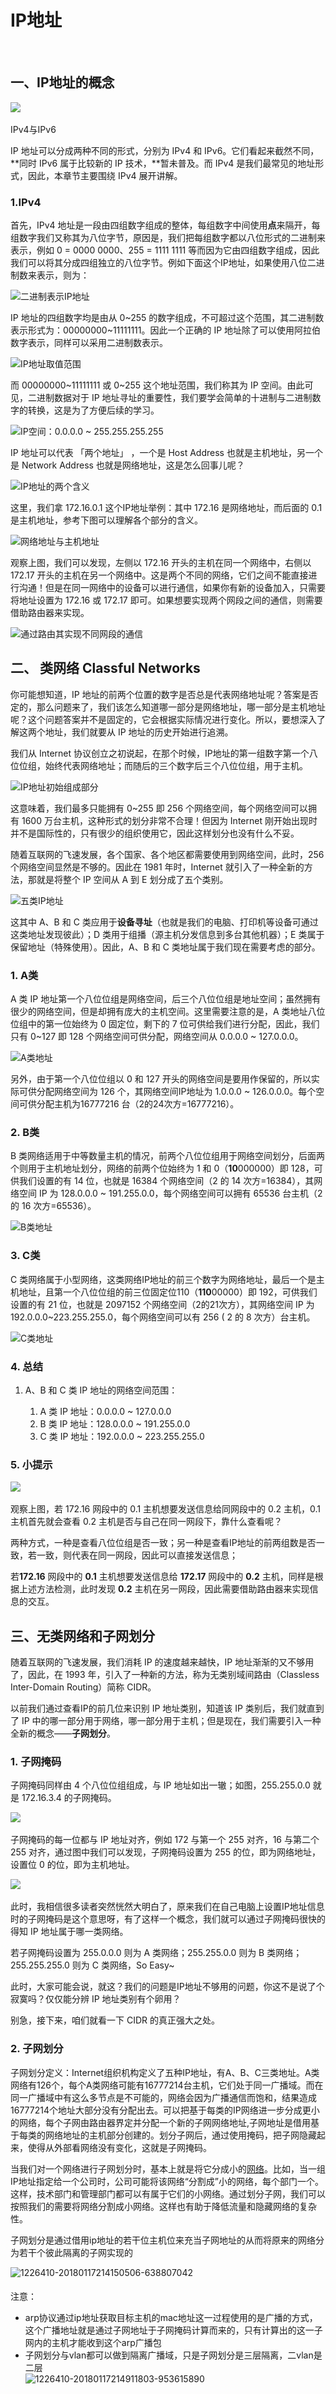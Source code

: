 # IP地址

‍

## **一、IP地址的概念**

​![](assets/net-img-2fec2292ec8cd18e4cf2240f998e2bf8-20230808100134-itd15xm.png)​

IPv4与IPv6

IP 地址可以分成两种不同的形式，分别为 IPv4 和 IPv6。它们看起来截然不同，**同时 IPv6 属于比较新的 IP 技术，**暂未普及。而 IPv4 是我们最常见的地址形式，因此，本章节主要围绕 IPv4 展开讲解。

### 1.IPv4

首先，IPv4 地址是一段由四组数字组成的整体，每组数字中间使用**点**来隔开，每组数字我们又称其为八位字节，原因是，我们把每组数字都以八位形式的二进制来表示，例如 0 = 0000 0000、255 = 1111 1111 等而因为它由四组数字组成，因此我们可以将其分成四组独立的八位字节。例如下面这个IP地址，如果使用八位二进制数来表示，则为：

​![](assets/net-img-4b2b6287b380a1e450c73b941ede33d6-20230808100134-np0sm10.gif "二进制表示IP地址")​

IP 地址的四组数字均是由从 0~255 的数字组成，不可超过这个范围，其二进制数表示形式为：00000000~11111111。因此一个正确的 IP 地址除了可以使用阿拉伯数字表示，同样可以采用二进制数表示。

​![](assets/net-img-4f437d5fac69304d157dd77a16baa3ee-20230808100134-4jwe790.png "IP地址取值范围")​

而 00000000~11111111 或 0~255 这个地址范围，我们称其为 IP 空间。由此可见，二进制数据对于 IP 地址寻址的重要性，我们要学会简单的十进制与二进制数字的转换，这是为了方便后续的学习。

​![](assets/net-img-b9519acfae2f658340ed624d5de0402d-20230808100134-lt9kfka.gif "IP空间：0.0.0.0 ~ 255.255.255.255")​

IP 地址可以代表 「两个地址」 ，一个是 Host Address 也就是主机地址，另一个是 Network Address 也就是网络地址，这是怎么回事儿呢？

​![](assets/net-img-af078176b9b59b494189cf95fee0e5ee-20230808100134-thewfmr.png "IP地址的两个含义")​

这里，我们拿 172.16.0.1 这个IP地址举例：其中 172.16 是网络地址，而后面的 0.1 是主机地址，参考下图可以理解各个部分的含义。

​![](assets/net-img-e004d6618ab98556cd00f54a1e0213b2-20230808100134-um1cxfc.gif "网络地址与主机地址")​

观察上图，我们可以发现，左侧以 172.16 开头的主机在同一个网络中，右侧以 172.17 开头的主机在另一个网络中。这是两个不同的网络，它们之间不能直接进行沟通！但是在同一网络中的设备可以进行通信，如果你有新的设备加入，只需要将地址设置为 172.16 或 172.17 即可。如果想要实现两个网段之间的通信，则需要借助路由器来实现。

​![](assets/net-img-46e988fbf869e642c8ea937aa626bd13-20230808100134-rq0k4v6.gif "通过路由其实现不同网段的通信")​

## 二、 类网络 Classful Networks

你可能想知道，IP 地址的前两个位置的数字是否总是代表网络地址呢？答案是否定的，那么问题来了，我们该怎么知道哪一部分是网络地址，哪一部分是主机地址呢？这个问题答案并不是固定的，它会根据实际情况进行变化。所以，要想深入了解这两个地址，我们就要从 IP 地址的历史开始进行追溯。

我们从 Internet 协议创立之初说起，在那个时候，IP地址的第一组数字第一个八位位组，始终代表网络地址；而随后的三个数字后三个八位位组，用于主机。

​![](assets/net-img-477402406e1643ef6a833d5eef26ae47-20230808100134-98e9ul4.gif "IP地址初始组成部分")​

这意味着，我们最多只能拥有 0~255 即 256 个网络空间，每个网络空间可以拥有 1600 万台主机，这种形式的划分非常不合理！但因为 Internet 刚开始出现时并不是国际性的，只有很少的组织使用它，因此这样划分也没有什么不妥。

随着互联网的飞速发展，各个国家、各个地区都需要使用到网络空间，此时，256 个网络空间显然是不够的。因此在 1981 年时，Internet 就引入了一种全新的方法，那就是将整个 IP 空间从 A 到 E 划分成了五个类别。

​![五类IP地址](assets/net-img-7a3a535545f4388854c012f0fca9dc2d-20230808100134-lb77dff.png "五类IP地址")​

这其中 A、B 和 C 类应用于**设备寻址**（也就是我们的电脑、打印机等设备可通过这类地址发现彼此）；D 类用于组播（源主机分发信息到多台其他机器）；E 类属于保留地址（特殊使用）。因此，A、B 和 C 类地址属于我们现在需要考虑的部分。

### 1. A类

A 类 IP 地址第一个八位位组是网络空间，后三个八位位组是地址空间；虽然拥有很少的网络空间，但是却拥有庞大的主机空间。这里需要注意的是，A 类地址八位位组中的第一位始终为 0 固定位，剩下的 7 位可供给我们进行分配，因此，我们只有 0~127 即 128 个网络空间可供分配，网络空间从 0.0.0.0 ~ 127.0.0.0。

​![](assets/net-img-1ce750e673d9668fb247f8bcb0e7e882-20230808100134-4nrak9z.png "A类地址")​

另外，由于第一个八位位组以 0 和 127 开头的网络空间是要用作保留的，所以实际可供分配网络空间为 126 个，其网络空间IP地址为 1.0.0.0 ~ 126.0.0.0。每个空间可供分配主机为16777216 台（2的24次方=16777216）。

### 2. B类

B 类网络适用于中等数量主机的情况，前两个八位位组用于网络空间划分，后面两个则用于主机地址划分，网络的前两个位始终为 1 和 0（**10**000000）即 128，可供我们设置的有 14 位，也就是 16384 个网络空间（2 的 14 次方=16384），其网络空间 IP 为 128.0.0.0 ~ 191.255.0.0，每个网络空间可以拥有 65536 台主机（2 的 16 次方=65536）。

​![](assets/net-img-14fb367b6a6e896382378d21bc1f7c4a-20230808100134-mbedx8s.png "B类地址")​

### 3. C类

C 类网络属于小型网络，这类网络IP地址的前三个数字为网络地址，最后一个是主机地址，且第一个八位位组的前三位固定位110（**110**00000）即 192，可供我们设置的有 21 位，也就是 2097152 个网络空间（2的21次方），其网络空间 IP 为 192.0.0.0~223.255.255.0，每个网络空间可以有 256 ( 2 的 8 次方）台主机。

​![](assets/net-img-9d9f4addd7929ac3b1419aa78ec9a2f9-20230808100134-fwk5hbw.jpg "C类地址")​

### 4. 总结

1. A、B 和 C 类 IP 地址的网络空间范围：

    1. A 类 IP 地址：0.0.0.0 ~ 127.0.0.0
    2. B 类 IP 地址：128.0.0.0 ~ 191.255.0.0
    3. C 类 IP 地址：192.0.0.0 ~ 223.255.255.0

### 5. 小提示

​![](assets/net-img-e264fe0f9e79bf70592f312e0fc83173-20230808100134-z40tumj.png)​

观察上图，若 172.16 网段中的 0.1 主机想要发送信息给同网段中的 0.2 主机，0.1 主机首先就会查看 0.2 主机是否与自己在同一网段下，靠什么查看呢？

两种方式，一种是查看八位位组是否一致；另一种是查看IP地址的前两组数是否一致，若一致，则代表在同一网段，因此可以直接发送信息；

若**172.16** 网段中的 **0.1** 主机想要发送信息给 **172.17** 网段中的 **0.2** 主机，同样是根据上述方法检测，此时发现 **0.2** 主机在另一网段，因此需要借助路由器来实现信息的交互。

## 三、无类网络和子网划分

随着互联网的飞速发展，我们消耗 IP 的速度越来越快，IP 地址渐渐的又不够用了，因此，在 1993 年，引入了一种新的方法，称为无类别域间路由（Classless Inter-Domain Routing）简称 CIDR。

以前我们通过查看IP的前几位来识别 IP 地址类别，知道该 IP 类别后，我们就直到了 IP 中的哪一部分用于网络，哪一部分用于主机；但是现在，我们需要引入一种全新的概念——**子网划分**。

### 1. 子网掩码

子网掩码同样由 4 个八位位组组成，与 IP 地址如出一辙；如图，255.255.0.0 就是 172.16.3.4 的子网掩码。

​![](assets/net-img-a9bdee1d5039d48b297d4378bc830d35-20230808100134-m1fjg68.gif)​

子网掩码的每一位都与 IP 地址对齐，例如 172 与第一个 255 对齐，16 与第二个 255 对齐，通过图中我们可以发现，子网掩码设置为 255 的位，即为网络地址，设置位 0 的位，即为主机地址。

​![](assets/net-img-4cef6d991277cfdd8b487b3f6c07a8e0-20230808100134-0gi5ku5.png)​

此时，我相信很多读者突然恍然大明白了，原来我们在自己电脑上设置IP地址信息时的子网掩码是这个意思呀，有了这样一个概念，我们就可以通过子网掩码很快的得知 IP 地址属于哪一类网络。

若子网掩码设置为 255.0.0.0 则为 A 类网络；255.255.0.0 则为 B 类网络；255.255.255.0 则为 C 类网络，So Easy~

此时，大家可能会说，就这？我们的问题是IP地址不够用的问题，你这不是说了个寂寞吗？仅仅能分辨 IP 地址类别有个卵用？

别急，接下来，咱们就看一下 CIDR 的真正强大之处。

### 2. 子网划分

子网划分定义：Internet组织机构定义了五种IP地址，有A、B、C三类地址。A类网络有126个，每个A类网络可能有16777214台主机，它们处于同一广播域。而在同一广播域中有这么多节点是不可能的，网络会因为广播通信而饱和，结果造成16777214个地址大部分没有分配出去。可以把基于每类的IP网络进一步分成更小的网络，每个子网由路由器界定并分配一个新的子网网络地址,子网地址是借用基于每类的网络地址的主机部分创建的。划分子网后，通过使用掩码，把子网隐藏起来，使得从外部看网络没有变化，这就是子网掩码。

​​当我们对一个网络进行子网划分时，基本上就是将它分成小的[网络](https://baike.baidu.com/item/%E7%BD%91%E7%BB%9C)。比如，当一组IP地址指定给一个公司时，公司可能将该网络“分割成”小的网络，每个部门一个。这样，技术部门和管理部门都可以有属于它们的小网络。通过划分子网，我们可以按照我们的需要将网络分割成小网络。这样也有助于降低流量和隐藏网络的复杂性。

子网划分是通过借用ip地址的若干位主机位来充当子网地址的从而将原来的网络分为若干个彼此隔离的子网实现的

​![1226410-20180117214150506-638807042](assets/1226410-20180117214150506-638807042-20230808102556-h1ga8t1.png)​

#### 

注意：

* arp协议通过ip地址获取目标主机的mac地址这一过程使用的是广播的方式，这个广播地址就是通过子网地址于子网掩码计算而来的，只有计算出的这一子网内的主机才能收到这个arp广播包
* 子网划分与vlan都可以做到隔离广播域，只是子网划分是三层隔离，二vlan是二层  
  ​![1226410-20180117214911803-953615890](assets/1226410-20180117214911803-953615890-20230808102640-m9r2yla.png)​

‍

